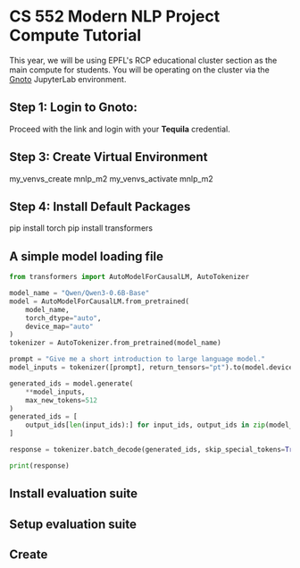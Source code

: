 # CS 552 Modern NLP Project Compute Tutorial

This year, we will be using EPFL's RCP educational cluster section as the main compute for students. 
You will be operating on the cluster via the [Gnoto](https://gnoto.epfl.ch/) JupyterLab environment.

## Step 1: Login to Gnoto:
Proceed with the link and login with your **Tequila** credential.

## Step 3: Create Virtual Environment

my_venvs_create mnlp_m2
my_venvs_activate mnlp_m2

## Step 4: Install Default Packages

pip install torch
pip install transformers

## A simple model loading file

```python
from transformers import AutoModelForCausalLM, AutoTokenizer

model_name = "Qwen/Qwen3-0.6B-Base"
model = AutoModelForCausalLM.from_pretrained(
    model_name,
    torch_dtype="auto",
    device_map="auto"
)
tokenizer = AutoTokenizer.from_pretrained(model_name)

prompt = "Give me a short introduction to large language model."
model_inputs = tokenizer([prompt], return_tensors="pt").to(model.device)

generated_ids = model.generate(
    **model_inputs,
    max_new_tokens=512
)
generated_ids = [
    output_ids[len(input_ids):] for input_ids, output_ids in zip(model_inputs.input_ids, generated_ids)
]

response = tokenizer.batch_decode(generated_ids, skip_special_tokens=True)[0]

print(response)
```

## Install evaluation suite


## Setup evaluation suite


## Create 



